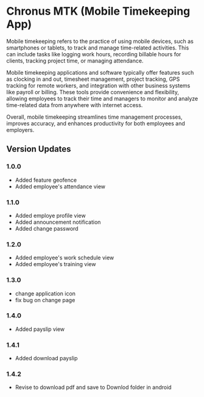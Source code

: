 # Chronus MTK (Mobile Timekeeping App)

Mobile timekeeping refers to the practice of using mobile devices, such as smartphones or tablets, to track and manage time-related activities. This can include tasks like logging work hours, recording billable hours for clients, tracking project time, or managing attendance.

Mobile timekeeping applications and software typically offer features such as clocking in and out, timesheet management, project tracking, GPS tracking for remote workers, and integration with other business systems like payroll or billing. These tools provide convenience and flexibility, allowing employees to track their time and managers to monitor and analyze time-related data from anywhere with internet access.

Overall, mobile timekeeping streamlines time management processes, improves accuracy, and enhances productivity for both employees and employers.

## Version Updates

### 1.0.0

- Added feature geofence
- Added employee's attendance view

### 1.1.0

- Added employe profile view
- Added announcement notification
- Added change password

### 1.2.0

- Added employee's work schedule view
- Added employee's training view

### 1.3.0

- change application icon
- fix bug on change page

### 1.4.0

- Added payslip view

### 1.4.1

- Added download payslip

### 1.4.2

- Revise to download pdf and save to Downlod folder in android
